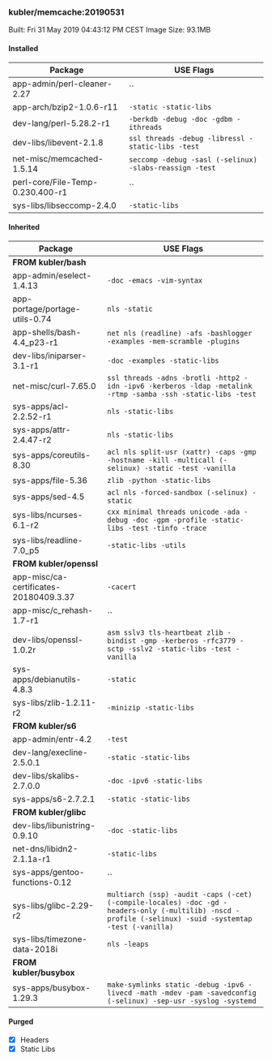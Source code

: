 ### kubler/memcache:20190531

Built: Fri 31 May 2019 04:43:12 PM CEST
Image Size: 93.1MB

#### Installed
Package | USE Flags
--------|----------
app-admin/perl-cleaner-2.27 | ``
app-arch/bzip2-1.0.6-r11 | `-static -static-libs`
dev-lang/perl-5.28.2-r1 | `-berkdb -debug -doc -gdbm -ithreads`
dev-libs/libevent-2.1.8 | `ssl threads -debug -libressl -static-libs -test`
net-misc/memcached-1.5.14 | `seccomp -debug -sasl (-selinux) -slabs-reassign -test`
perl-core/File-Temp-0.230.400-r1 | ``
sys-libs/libseccomp-2.4.0 | `-static-libs`
#### Inherited
Package | USE Flags
--------|----------
**FROM kubler/bash** |
app-admin/eselect-1.4.13 | `-doc -emacs -vim-syntax`
app-portage/portage-utils-0.74 | `nls -static`
app-shells/bash-4.4_p23-r1 | `net nls (readline) -afs -bashlogger -examples -mem-scramble -plugins`
dev-libs/iniparser-3.1-r1 | `-doc -examples -static-libs`
net-misc/curl-7.65.0 | `ssl threads -adns -brotli -http2 -idn -ipv6 -kerberos -ldap -metalink -rtmp -samba -ssh -static-libs -test`
sys-apps/acl-2.2.52-r1 | `nls -static-libs`
sys-apps/attr-2.4.47-r2 | `nls -static-libs`
sys-apps/coreutils-8.30 | `acl nls split-usr (xattr) -caps -gmp -hostname -kill -multicall (-selinux) -static -test -vanilla`
sys-apps/file-5.36 | `zlib -python -static-libs`
sys-apps/sed-4.5 | `acl nls -forced-sandbox (-selinux) -static`
sys-libs/ncurses-6.1-r2 | `cxx minimal threads unicode -ada -debug -doc -gpm -profile -static-libs -test -tinfo -trace`
sys-libs/readline-7.0_p5 | `-static-libs -utils`
**FROM kubler/openssl** |
app-misc/ca-certificates-20180409.3.37 | `-cacert`
app-misc/c_rehash-1.7-r1 | ``
dev-libs/openssl-1.0.2r | `asm sslv3 tls-heartbeat zlib -bindist -gmp -kerberos -rfc3779 -sctp -sslv2 -static-libs -test -vanilla`
sys-apps/debianutils-4.8.3 | `-static`
sys-libs/zlib-1.2.11-r2 | `-minizip -static-libs`
**FROM kubler/s6** |
app-admin/entr-4.2 | `-test`
dev-lang/execline-2.5.0.1 | `-static -static-libs`
dev-libs/skalibs-2.7.0.0 | `-doc -ipv6 -static-libs`
sys-apps/s6-2.7.2.1 | `-static -static-libs`
**FROM kubler/glibc** |
dev-libs/libunistring-0.9.10 | `-doc -static-libs`
net-dns/libidn2-2.1.1a-r1 | `-static-libs`
sys-apps/gentoo-functions-0.12 | ``
sys-libs/glibc-2.29-r2 | `multiarch (ssp) -audit -caps (-cet) (-compile-locales) -doc -gd -headers-only (-multilib) -nscd -profile (-selinux) -suid -systemtap -test (-vanilla)`
sys-libs/timezone-data-2018i | `nls -leaps`
**FROM kubler/busybox** |
sys-apps/busybox-1.29.3 | `make-symlinks static -debug -ipv6 -livecd -math -mdev -pam -savedconfig (-selinux) -sep-usr -syslog -systemd`
#### Purged
- [x] Headers
- [x] Static Libs
